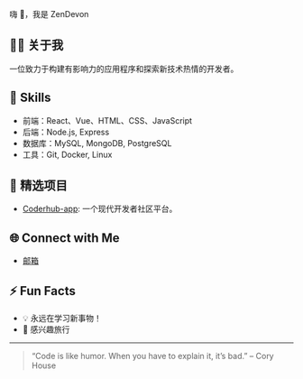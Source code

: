 嗨 👋，我是 ZenDevon

<!-- 个人简介 -->
## 👨‍💻  关于我
一位致力于构建有影响力的应用程序和探索新技术热情的开发者。

<!-- 技能展示 -->
## 🚀 Skills
- 前端：React、Vue、HTML、CSS、JavaScript
- 后端：Node.js, Express
- 数据库：MySQL, MongoDB, PostgreSQL
- 工具：Git, Docker, Linux

<!-- 项目展示 -->
## 📌 精选项目
- [Coderhub-app](https://github.com/ZenDevon/Coderhub-app): 一个现代开发者社区平台。

<!-- 社交链接 -->
## 🌐 Connect with Me
- [邮箱](ZenDevon@163.com)
  
<!-- 趣味小节 -->
## ⚡ Fun Facts
- 💡 永远在学习新事物！
- 🌱 感兴趣旅行

---

> “Code is like humor. When you have to explain it, it’s bad.” – Cory House
